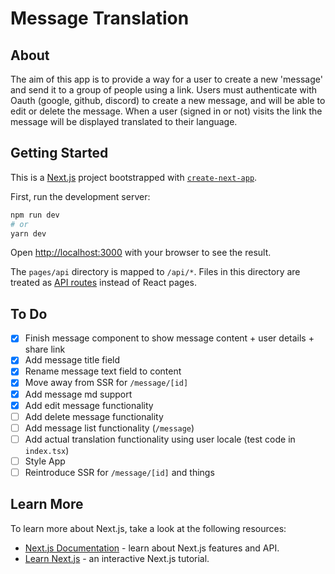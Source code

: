 # Message Translation

## About

The aim of this app is to provide a way for a user to create a new 'message' and send it to a group of people using a link. Users must authenticate with Oauth (google, github, discord) to create a new message, and will be able to edit or delete the message. When a user (signed in or not) visits the link the message will be displayed translated to their language.

## Getting Started

This is a [Next.js](https://nextjs.org/) project bootstrapped with [`create-next-app`](https://github.com/vercel/next.js/tree/canary/packages/create-next-app).

First, run the development server:

```bash
npm run dev
# or
yarn dev
```

Open [http://localhost:3000](http://localhost:3000) with your browser to see the result.

The `pages/api` directory is mapped to `/api/*`. Files in this directory are treated as [API routes](https://nextjs.org/docs/api-routes/introduction) instead of React pages.

## To Do

-   [x] Finish message component to show message content + user details + share link
-   [x] Add message title field
-   [x] Rename message text field to content
-   [x] Move away from SSR for `/message/[id]`
-   [x] Add message md support
-   [x] Add edit message functionality
-   [ ] Add delete message functionality
-   [ ] Add message list functionality (`/message`)
-   [ ] Add actual translation functionality using user locale (test code in `index.tsx`)
-   [ ] Style App
-   [ ] Reintroduce SSR for `/message/[id]` and things

## Learn More

To learn more about Next.js, take a look at the following resources:

-   [Next.js Documentation](https://nextjs.org/docs) - learn about Next.js features and API.
-   [Learn Next.js](https://nextjs.org/learn) - an interactive Next.js tutorial.
